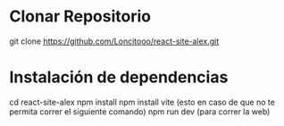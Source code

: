 # Clonar Repositorio
git clone https://github.com/Loncitooo/react-site-alex.git
# Instalación de dependencias
cd react-site-alex
npm install
npm install vite (esto en caso de que no te permita correr el siguiente comando)
npm run dev (para correr la web)
